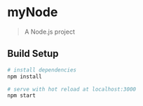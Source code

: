 # myNode

> A Node.js project

## Build Setup

``` bash
# install dependencies
npm install

# serve with hot reload at localhost:3000
npm start
